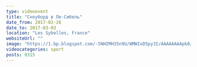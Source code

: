 ```yaml
---
type: videoevent
title: "Сноуборд в Ле-Сибель"
date_from: 2017-02-26
date_to: 2017-03-03
location: "Les Sybelles, France"
websiteUrl: ""
image: "https://1.bp.blogspot.com/-5NHIMH35n9U/WMWIoD5py3I/AAAAAAAApk0/Fco23XMqZ9YHAYYPrq8lLJPlrkSTQBEKACPcB/s1600/2017-02-26t11-07-59%252B01-00.picasaweb.jpg"
videocategories: sport
posts: 0315
---
```

